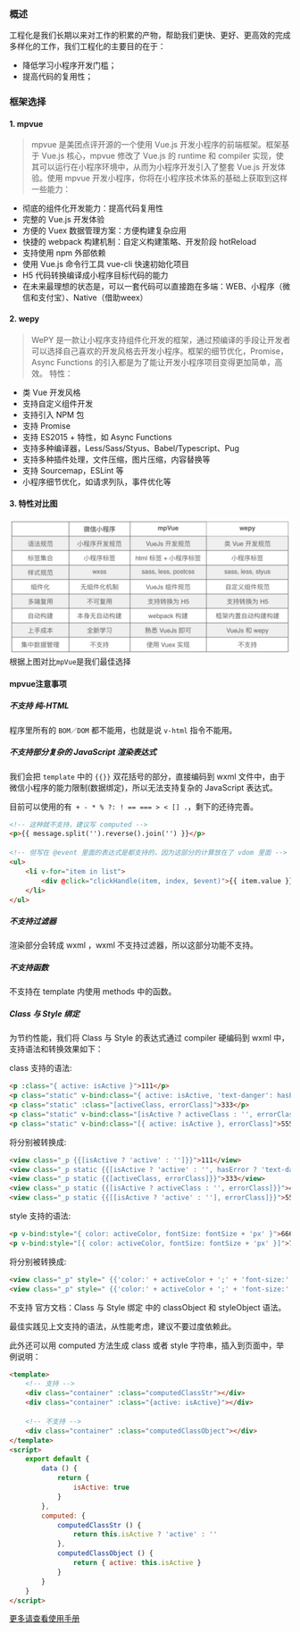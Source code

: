 ### 概述
工程化是我们长期以来对工作的积累的产物，帮助我们更快、更好、更高效的完成多样化的工作，我们工程化的主要目的在于：
+ 降低学习小程序开发门槛；
+ 提高代码的复用性；

### 框架选择
#### 1. mpvue

> mpvue 是美团点评开源的一个使用 Vue.js 开发小程序的前端框架。框架基于 Vue.js 核心，mpvue 修改了 Vue.js 的 runtime 和 compiler 实现，使其可以运行在小程序环境中，从而为小程序开发引入了整套 Vue.js 开发体验。使用 mpvue 开发小程序，你将在小程序技术体系的基础上获取到这样一些能力：
+ 彻底的组件化开发能力：提高代码复用性
+ 完整的 Vue.js 开发体验
+ 方便的 Vuex 数据管理方案：方便构建复杂应用
+ 快捷的 webpack 构建机制：自定义构建策略、开发阶段 hotReload
+ 支持使用 npm 外部依赖
+ 使用 Vue.js 命令行工具 vue-cli 快速初始化项目
+ H5 代码转换编译成小程序目标代码的能力
+ 在未来最理想的状态是，可以一套代码可以直接跑在多端：WEB、小程序（微信和支付宝）、Native（借助weex）

#### 2. wepy

> WePY 是一款让小程序支持组件化开发的框架，通过预编译的手段让开发者可以选择自己喜欢的开发风格去开发小程序。框架的细节优化，Promise，Async Functions 的引入都是为了能让开发小程序项目变得更加简单，高效。
特性：

+ 类 Vue 开发风格
+ 支持自定义组件开发
+ 支持引入 NPM 包
+ 支持 Promise
+ 支持 ES2015 + 特性，如 Async Functions
+ 支持多种编译器，Less/Sass/Styus、Babel/Typescript、Pug
+ 支持多种插件处理，文件压缩，图片压缩，内容替换等
+ 支持 Sourcemap，ESLint 等
+ 小程序细节优化，如请求列队，事件优化等
#### 3. 特性对比图
![特性对比图](small-programs.jpeg)
根据上图对比`mpVue`是我们最佳选择

#### mpvue注意事项
##### 不支持 纯-HTML
程序里所有的 `BOM／DOM` 都不能用，也就是说 `v-html` 指令不能用。
##### 不支持部分复杂的 JavaScript 渲染表达式
我们会把 `template` 中的 `{{}}` 双花括号的部分，直接编码到 wxml 文件中，由于微信小程序的能力限制(数据绑定)，所以无法支持复杂的 JavaScript 表达式。

目前可以使用的有` + - * % ?: ! == === > < [] .`，剩下的还待完善。
```html
<!-- 这种就不支持，建议写 computed -->
<p>{{ message.split('').reverse().join('') }}</p>

<!-- 但写在 @event 里面的表达式是都支持的，因为这部分的计算放在了 vdom 里面 -->
<ul>
    <li v-for="item in list">
        <div @click="clickHandle(item, index, $event)">{{ item.value }}</p>
    </li>
</ul>
```
##### 不支持过滤器
渲染部分会转成 wxml ，wxml 不支持过滤器，所以这部分功能不支持。
##### 不支持函数
不支持在 template 内使用 methods 中的函数。
##### Class 与 Style 绑定
为节约性能，我们将 Class 与 Style 的表达式通过 compiler 硬编码到 wxml 中，支持语法和转换效果如下：

class 支持的语法:
```html
<p :class="{ active: isActive }">111</p>
<p class="static" v-bind:class="{ active: isActive, 'text-danger': hasError }">222</p>
<p class="static" :class="[activeClass, errorClass]">333</p>
<p class="static" v-bind:class="[isActive ? activeClass : '', errorClass]">444</p>
<p class="static" v-bind:class="[{ active: isActive }, errorClass]">555</p>
```
将分别被转换成:
```html
<view class="_p {{[isActive ? 'active' : '']}}">111</view>
<view class="_p static {{[isActive ? 'active' : '', hasError ? 'text-danger' : '']}}">222</view>
<view class="_p static {{[activeClass, errorClass]}}">333</view>
<view class="_p static {{[isActive ? activeClass : '', errorClass]}}">444</view>
<view class="_p static {{[[isActive ? 'active' : ''], errorClass]}}">555</view>
```
style 支持的语法:
```html
<p v-bind:style="{ color: activeColor, fontSize: fontSize + 'px' }">666</p>
<p v-bind:style="[{ color: activeColor, fontSize: fontSize + 'px' }]">777</p>
```
将分别被转换成:
```html
<view class="_p" style=" {{'color:' + activeColor + ';' + 'font-size:' + fontSize + 'px' + ';'}}">666</view>
<view class="_p" style=" {{'color:' + activeColor + ';' + 'font-size:' + fontSize + 'px' + ';'}}">777</view>
```
不支持 官方文档：Class 与 Style 绑定 中的 classObject 和 styleObject 语法。

最佳实践见上文支持的语法，从性能考虑，建议不要过度依赖此。

此外还可以用 computed 方法生成 class 或者 style 字符串，插入到页面中，举例说明：
```html
<template>
    <!-- 支持 -->
    <div class="container" :class="computedClassStr"></div>
    <div class="container" :class="{active: isActive}"></div>

    <!-- 不支持 -->
    <div class="container" :class="computedClassObject"></div>
</template>
<script>
    export default {
        data () {
            return {
                isActive: true
            }
        },
        computed: {
            computedClassStr () {
                return this.isActive ? 'active' : ''
            },
            computedClassObject () {
                return { active: this.isActive }
            }
        }
    }
</script>
```
[更多请查看使用手册](http://mpvue.com/mpvue/#_1)